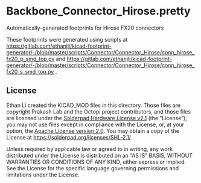 # Backbone_Connector_Hirose.pretty

Automatically-generated footprints for Hirose FX20 connectors

These footprints were generated using scripts at https://gitlab.com/ethanjli/kicad-footprint-generator/-/blob/master/scripts/Connector/Connector_Hirose/conn_hirose_fx20_p_smd_top.py and https://gitlab.com/ethanjli/kicad-footprint-generator/-/blob/master/scripts/Connector/Connector_Hirose/conn_hirose_fx20_s_smd_top.py .

## License

Ethan Li created the KICAD_MOD files in this directory. Those files are copyright Prakash Lab and the Octopi project contributors, and those files are licensed under the [Solderpad Hardware License v2.1](/LICENSE) (the “License”); you may not use files except in compliance with the License, or, at your option, the [Apache License version 2.0](/LICENSE.Apache). You may obtain a copy of the License at https://solderpad.org/licenses/SHL-2.1/

Unless required by applicable law or agreed to in writing, any work distributed under the License is distributed on an “AS IS” BASIS, WITHOUT WARRANTIES OR CONDITIONS OF ANY KIND, either express or implied. See the License for the specific language governing permissions and limitations under the License.
